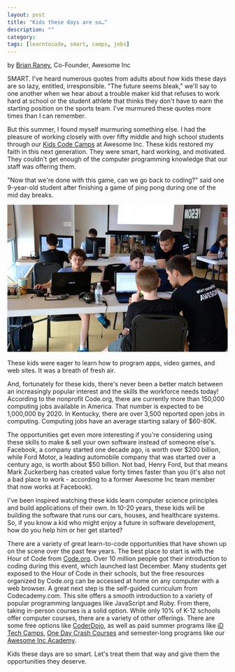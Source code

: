 ```yaml
---
layout: post
title: "Kids these days are so…"
description: ""
category: 
tags: [learntocode, smart, camps, jobs]
---
```


by [Brian Raney](https://plus.google.com/u/0/114667204038993827459/), Co-Founder, Awesome Inc

SMART. I've heard numerous quotes from adults about how kids these days are so lazy, entitled, irresponsible. "The future seems bleak," we'll say to one another when we hear about a trouble maker kid that refuses to work hard at school or the student athlete that thinks they don't have to earn the starting position on the sports team. I've murmured these quotes more times than I can remember. 

<!--break-->

But this summer, I found myself murmuring something else. I had the pleasure of working closely with over fifty middle and high school students through our [Kids Code Camps](http://blog.awesomeinc.org/post/97086960346/teaching-kids-to-code-with-awesome-inc-u) at Awesome Inc. These kids restored my faith in this next generation. They were smart, hard working, and motivated. They couldn't get enough of the computer programming knowledge that our staff was offering them. 

"Now that we're done with this game, can we go back to coding?" said one 9-year-old student after finishing a game of ping pong during one of the mid day breaks. 

![Kids take programming class, give us hope for the future](/img/blog/kids-so-smart.jpg)

These kids were eager to learn how to program apps, video games, and web sites. It was a breath of fresh air.

And, fortunately for these kids, there's never been a better match between an increasingly popular interest and the skills the workforce needs today! According to the nonprofit Code.org, there are currently more than 150,000 computing jobs available in America. That number is expected to be 1,000,000 by 2020. In Kentucky, there are over 3,500 reported open jobs in computing. Computing jobs have an average starting salary of $60-80K.

The opportunities get even more interesting if you're considering using these skills to make & sell your own software instead of someone else's. Facebook, a company started one decade ago, is worth over $200 billion, while Ford Motor, a leading automobile company that was started over a century ago, is worth about $50 billion. Not bad, Henry Ford, but that means Mark Zuckerberg has created value forty times faster than you (it's also not a bad place to work - according to a former Awesome Inc team member that now works at Facebook).

I've been inspired watching these kids learn computer science principles and build applications of their own. In 10-20 years, these kids will be building the software that runs our cars, houses, and healthcare systems. So, if you know a kid who might enjoy a future in software development, how do you help him or her get started?

There are a variety of great learn-to-code opportunities that have shown up on the scene over the past few years. The best place to start is with the Hour of Code from [Code.org](http://code.org/). Over 10 million people got their introduction to coding during this event, which launched last December. Many students get exposed to the Hour of Code in their schools, but the free resources organized by Code.org can be accessed at home on any computer with a web browser. A great next step is the self-guided curriculum from Codecademy.com. This site offers a smooth introduction to a variety of popular programming languages like JavaScript and Ruby. From there, taking in-person courses is a solid option. While only 10% of K-12 schools offer computer courses, there are a variety of other offerings. There are some free options like [CoderDojo](https://coderdojo.com/), as well as paid summer programs like [iD Tech Camps](http://www.idtech.com/), [One Day Crash Courses](http://www.awesomeincu.com/curriculum/#k12-day) and semester-long programs like our [Awesome Inc Academy](http://awesomeincu.com).

Kids these days are so smart. Let's treat them that way and give them the opportunities they deserve.

